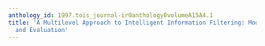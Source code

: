 ```yaml
---
anthology_id: 1997.tois_journal-ir0anthology0volumeA15A4.1
title: 'A Multilevel Approach to Intelligent Information Filtering: Model, System,
  and Evaluation'
---
```


